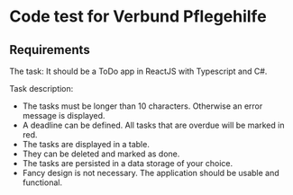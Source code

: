 # Code test for Verbund Pflegehilfe




## Requirements

The task: It should be a ToDo app in ReactJS with Typescript and C#.

Task description:
<ul>
  <li>The tasks must be longer than 10 characters. Otherwise an error message is displayed.</li>
  <li>A deadline can be defined. All tasks that are overdue will be marked in red.</li>
  <li>The tasks are displayed in a table.</li>
  <li>They can be deleted and marked as done.</li>
  <li>The tasks are persisted in a data storage of your choice.</li>
  <li>Fancy design is not necessary. The application should be usable and functional.</li>
</ul>






